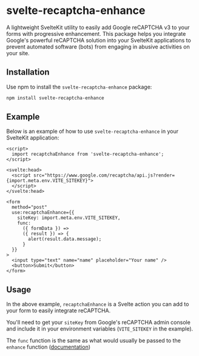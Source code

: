 # svelte-recaptcha-enhance

A lightweight SvelteKit utility to easily add Google reCAPTCHA v3 to your forms with progressive enhancement. This package helps you integrate Google's powerful reCAPTCHA solution into your SvelteKit applications to prevent automated software (bots) from engaging in abusive activities on your site.

## Installation

Use npm to install the `svelte-recaptcha-enhance` package:

```bash
npm install svelte-recaptcha-enhance
```

## Example

Below is an example of how to use `svelte-recaptcha-enhance` in your SvelteKit application:

```svelte
<script>
  import recaptchaEnhance from 'svelte-recaptcha-enhance';
</script>

<svelte:head>
  <script src="https://www.google.com/recaptcha/api.js?render={import.meta.env.VITE_SITEKEY}">
  </script>
</svelte:head>

<form
  method="post"
  use:recaptchaEnhance={{
    siteKey: import.meta.env.VITE_SITEKEY,
    func:
      ({ formData }) =>
      ({ result }) => {
        alert(result.data.message);
      }
  }}
>
  <input type="text" name="name" placeholder="Your name" />
  <button>Submit</button>
</form>
```

## Usage

In the above example, `recaptchaEnhance` is a Svelte action you can add to your form to easily integrate reCAPTCHA.

You'll need to get your `siteKey` from Google's reCAPTCHA admin console and include it in your environment variables (`VITE_SITEKEY` in the example).

The `func` function is the same as what would usually be passed to the `enhance` function ([documentation](https://kit.svelte.dev/docs/form-actions#progressive-enhancement))
